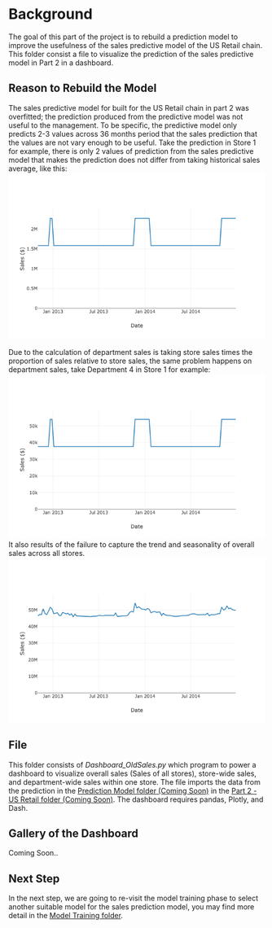 # Background
The goal of this part of the project is to rebuild a prediction model to improve the usefulness of the sales predictive model of the US Retail chain. This folder consist a file to visualize the prediction of the sales predictive model in Part 2 in a dashboard.

## Reason to Rebuild the Model
The sales predictive model for built for the US Retail chain in part 2 was overfitted; the prediction produced from the predictive model was not useful to the management. To be specific, the predictive model only predicts 2-3 values across 36 months period that the sales prediction that the values are not vary enough to be useful. Take the prediction in Store 1 for example, there is only 2 values of prediction from the sales predictive model that makes the prediction does not differ from taking historical sales average, like this:
<br>
<img src="store1.png">
<br><br>
Due to the calculation of department sales is taking store sales times the proportion of sales relative to store sales, the same problem happens on department sales, take Department 4 in Store 1 for example:
<br>
<img src="store1dept4.png">
<br>
It also results of the failure to capture the trend and seasonality of overall sales across all stores.
<br>
<img src="overall.png">

## File
This folder consists of <i>Dashboard_OldSales.py</i> which program to power a dashboard to visualize overall sales (Sales of all stores), store-wide sales, and department-wide sales within one store. The file imports the data from the prediction in the [Prediction Model folder (Coming Soon)](/) in the [Part 2 - US Retail folder (Coming Soon)](/). The dashboard requires pandas, Plotly, and Dash.

## Gallery of the Dashboard
Coming Soon..

## Next Step
In the next step, we are going to re-visit the model training phase to select another suitable model for the sales prediction model, you may find more detail in the [Model Training folder](../ModelTraining).

